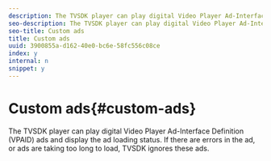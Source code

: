 ```yaml
---
description: The TVSDK player can play digital Video Player Ad-Interface Definition (VPAID) ads and display the ad loading status. If there are errors in the ad, or ads are taking too long to load, TVSDK ignores these ads.
seo-description: The TVSDK player can play digital Video Player Ad-Interface Definition (VPAID) ads and display the ad loading status. If there are errors in the ad, or ads are taking too long to load, TVSDK ignores these ads.
seo-title: Custom ads
title: Custom ads
uuid: 3900855a-d162-40e0-bc6e-58fc556c08ce
index: y
internal: n
snippet: y
---
```


# Custom ads{#custom-ads}

The TVSDK player can play digital Video Player Ad-Interface Definition (VPAID) ads and display the ad loading status. If there are errors in the ad, or ads are taking too long to load, TVSDK ignores these ads.

